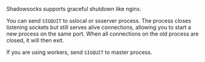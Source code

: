 Shadowsocks supports graceful shutdown like nginx.

You can send `SIGQUIT` to sslocal or ssserver process. The process closes listening sockets but still serves alive connections, allowing you to start a new process on the same port. When all connections on the old process are closed, it will then exit.

If you are using workers, send `SIGQUIT` to master process.